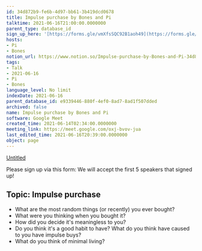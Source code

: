 ```yaml
---
id: 34d872b9-fe6b-4d97-bb61-3b419dcd0678
title: Impulse purchase by Bones and Pi
talktime: 2021-06-16T21:00:00.0000000
parent_type: database_id
sign_up_here: '[https://forms.gle/vmXfsSQC92B1aoh49](https://forms.gle/vmXfsSQC92B1aoh49)'
hosts:
- Pi
- Bones
notion_url: https://www.notion.so/Impulse-purchase-by-Bones-and-Pi-34d872b9fe6b4d97bb613b419dcd0678
tags:
- Talk
- 2021-06-16
- Pi
- Bones
language_level: No limit
indexDate: 2021-06-16
parent_database_id: e9339446-880f-4ef0-8ad7-8ad1f507dded
archived: false
name: Impulse purchase by Bones and Pi
software: Google Meet
created_time: 2021-06-14T02:34:00.0000000
meeting_link: https://meet.google.com/oxj-bvov-jua
last_edited_time: 2021-06-16T20:39:00.0000000
object: page
---
```


[Untitled](https://www.notion.so/cd877e06ad7149f69157f2c71bad5cca)   

Please sign up via this form:
We will accept the first  5 speakers  that signed up! 


## Topic: Impulse purchase

   - What are the most random things (or recently) you ever bought?
   - What were you thinking when you bought it?
   - How did you decide it's meaningless to you?
   - Do you think it's a good habit to have? What do you think have caused to you have impulse buys?
   - What do you think of minimal living?




